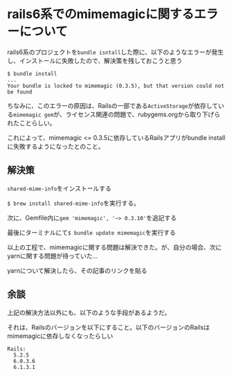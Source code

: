 # rails6系でのmimemagicに関するエラーについて

rails6系のプロジェクトを`bundle isntall`した際に、以下のようなエラーが発生し、インストールに失敗したので、解決策を残しておこうと思う

```
$ bundle install
...
Your bundle is locked to mimemagic (0.3.5), but that version could not be found
```

ちなみに、このエラーの原因は、Railsの一部である`ActiveStorage`が依存している`mimemagic gem`が、ライセンス関連の問題で、rubygems.orgから取り下げられたことらしい。

これによって、mimemagic <= 0.3.5に依存しているRailsアプリがbundle installに失敗するようになったとのこと。

## 解決策

`shared-mime-info`をインストールする

`$ brew install shared-mime-info`を実行する。

次に、Gemfile内に`gem 'mimemagic', '~> 0.3.10'`を追記する

最後にターミナルにて`$ bundle update mimemagic`を実行する

以上の工程で、mimemagicに関する問題は解決できた。が、自分の場合、次にyarnに関する問題が待っていた...

yarnについて解決したら、その記事のリンクを貼る

## 余談

上記の解決方法以外にも、以下のような手段があるようだ。

それは、Railsのバージョンを以下にすること。以下のバージョンのRailsはmimemagicに依存しなくなったらしい

```
Rails:
  5.2.5
  6.0.3.6
  6.1.3.1
```
